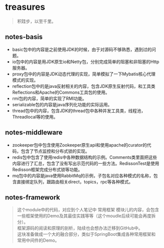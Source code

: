 # treasures
> 积跬步，以至千里。
## notes-basis
  * basic包中的内容是之前使用JDK的时候，由于对源码不够熟悉，遇到过的问题。
  * io包中的内容是用JDK原生io和Netty包，分别完成简单的阻塞和非阻塞的Http服务器。
  * proxy包中的内容是JDK动态代理的实现，简单模拟了一下Mybatis核心代理模式的实现。
  * reflection包中的是java反射相关的内容，包含JDK原生反射代码，和工具类Reflections和Apache的Commons工具包的使用。
  * rmi包的内容，简单的实现了RMI功能。
  * serializable包的内容是java序列化功能的实际运用。
  * thread包中的内容，包含JDK的thread包中各种并发工具类，线程池，Threadlocal等的使用。
  
## notes-middleware
 * zookeeper包中包含使用Zookeeper原生api和使用apache的curator的代码，包含了节点监控和分布式锁的实现。
 * redis包中包含了使用redis中各种数据结构的示例。Comments类里面把这些内容进行了汇总，包含了没有写出示范代码的一些方法。RedissonTest是使用Redisson框架完成分布式锁等功能。
 * mq包中的内容是java使用RabbitMq的示例，子包名对应各种模式的名称，包含直接绑定队列，跟路由相关direct，topics，rpc等各种模式。
  
## notes-framework
> 这个module中的代码，对应到个人笔记中 常用框架 模块儿的内容，会包含一些框架使用的Demo及其最佳实践等等（这个moudle后续可能会再度拆分）。  
> 框架源码的阅读和原理的剖析，陆续也会想办法迁移到GitHub中。  
> 这块准备做成一个大的融合部分，类似于SpringBoot集成各种常用框架和常用中间件的Demo。  

